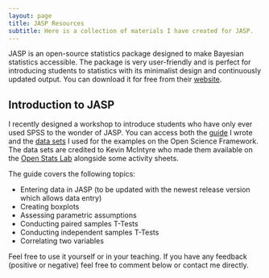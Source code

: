 ```yaml
---
layout: page
title: JASP Resources
subtitle: Here is a collection of materials I have created for JASP. 
---
```


JASP is an open-source statistics package designed to make Bayesian statistics accessible. The package is very user-friendly and is perfect for introducing students to statistics with its minimalist design and continuously updated output. You can download it for free from their [website](https://jasp-stats.org/). 

## Introduction to JASP 

I recently designed a workshop to introduce students who have only ever used SPSS to the wonder of JASP. You can access both the [guide](https://osf.io/p2hzg/) I wrote and the [data sets](https://osf.io/7x8hj/) I used for the examples on the Open Science Framework. The data sets are credited to Kevin McIntyre who made them available on the [Open Stats Lab](https://sites.trinity.edu/osl) alongside some activity sheets. 

The guide covers the following topics: 
- Entering data in JASP (to be updated with the newest release version which allows data entry)
- Creating boxplots
- Assessing parametric assumptions 
- Conducting paired samples T-Tests 
- Conducting independent samples T-Tests 
- Correlating two variables

Feel free to use it yourself or in your teaching. If you have any feedback (positive or negative) feel free to comment below or contact me directly. 
